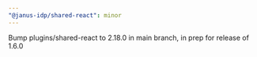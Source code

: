 ```yaml
---
"@janus-idp/shared-react": minor
---
```


Bump plugins/shared-react to 2.18.0 in main branch, in prep for release of 1.6.0

